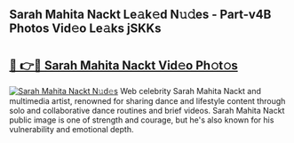 ## Sarah Mahita Nackt Le𝚊k𝚎d N𝚞𝚍es - Part-v4B Photos Vid𝚎o Le𝚊ks jSKKs

# <h2><a href="http://fb4wj5a.evod.top/?m=Sarah+Mahita+Nackt">🔗 👉🔴 Sarah Mahita Nackt Vid𝚎o Ph𝚘t𝚘s</a></h2>

[![Sarah Mahita Nackt N𝚞d𝚎s](https://i.imgur.com/8V9OHl7.gif)](http://fb4wj5a.evod.top/?m=Sarah+Mahita+Nackt)
Web celebrity Sarah Mahita Nackt and multimedia artist, renowned for sharing dance and lifestyle content through solo and collaborative dance routines and brief videos. Sarah Mahita Nackt public image is one of strength and courage, but he's also known for his vulnerability and emotional depth. 
